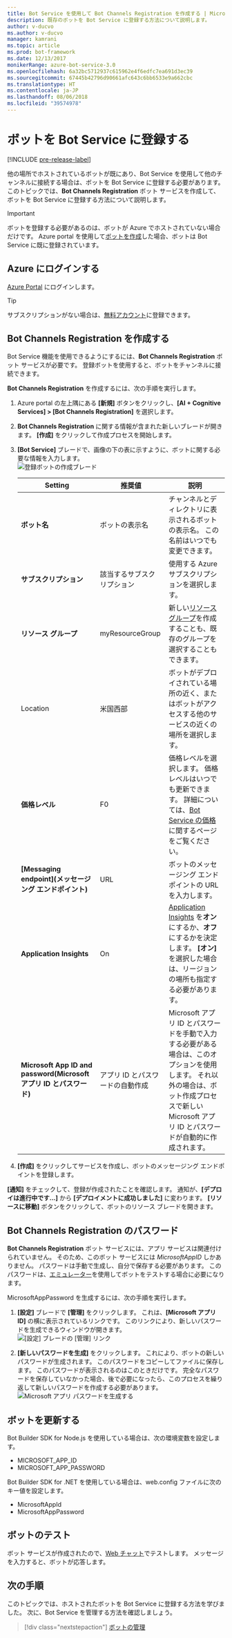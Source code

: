 ```yaml
---
title: Bot Service を使用して Bot Channels Registration を作成する | Microsoft Docs
description: 既存のボットを Bot Service に登録する方法について説明します。
author: v-ducvo
ms.author: v-ducvo
manager: kamrani
ms.topic: article
ms.prod: bot-framework
ms.date: 12/13/2017
monikerRange: azure-bot-service-3.0
ms.openlocfilehash: 6a32bc5712937c615962e4f6edfc7ea691d3ec39
ms.sourcegitcommit: 67445b42796d90661afc643c6bb6533e9a662cbc
ms.translationtype: HT
ms.contentlocale: ja-JP
ms.lasthandoff: 08/06/2018
ms.locfileid: "39574978"
---
```

# <a name="register-a-bot-with-bot-service"></a>ボットを Bot Service に登録する

[!INCLUDE [pre-release-label](includes/pre-release-label-v3.md)]

他の場所でホストされているボットが既にあり、Bot Service を使用して他のチャンネルに接続する場合は、ボットを Bot Service に登録する必要があります。 このトピックでは、**Bot Channels Registration** ボット サービスを作成して、ボットを Bot Service に登録する方法について説明します。

> [!IMPORTANT] 
> ボットを登録する必要があるのは、ボットが Azure でホストされていない場合だけです。 Azure portal を使用して[ボットを作成](bot-service-quickstart.md)した場合、ボットは Bot Service に既に登録されています。

## <a name="log-in-to-azure"></a>Azure にログインする
[Azure Portal](http://portal.azure.com) にログインします。

> [!TIP]
> サブスクリプションがない場合は、<a href="https://azure.microsoft.com/en-us/free/" target="_blank">無料アカウント</a>に登録できます。

## <a name="create-a-bot-channels-registration"></a>Bot Channels Registration を作成する
Bot Service 機能を使用できるようにするには、**Bot Channels Registration** ボット サービスが必要です。 登録ボットを使用すると、ボットをチャンネルに接続できます。

**Bot Channels Registration** を作成するには、次の手順を実行します。

1. Azure portal の左上隅にある **[新規]** ボタンをクリックし、**[AI + Cognitive Services] > [Bot Channels Registration]** を選択します。 

2. **Bot Channels Registration** に関する情報が含まれた新しいブレードが開きます。 **[作成]** をクリックして作成プロセスを開始します。 

3. **[Bot Service]** ブレードで、画像の下の表に示すように、ボットに関する必要な情報を入力します。  <br/>
   ![登録ボットの作成ブレード](~/media/azure-bot-quickstarts/registration-create-bot-service-blade.png)


   |                    Setting                     |         推奨値         |                                                                                                  説明                                                                                                  |
   |------------------------------------------------|---------------------------------|---------------------------------------------------------------------------------------------------------------------------------------------------------------------------------------------------------------|
   |           <strong>ボット名</strong>            |     ボットの表示名     |                                                  チャンネルとディレクトリに表示されるボットの表示名。 この名前はいつでも変更できます。                                                  |
   |         <strong>サブスクリプション</strong>          |        該当するサブスクリプション        |                                                                                使用する Azure サブスクリプションを選択します。                                                                                 |
   |        <strong>リソース グループ</strong>         |         myResourceGroup         |                                 新しい[リソース グループ](/azure/azure-resource-manager/resource-group-overview#resource-groups)を作成することも、既存のグループを選択することもできます。                                  |
   |                    Location                    |             米国西部             |                                                        ボットがデプロイされている場所の近く、またはボットがアクセスする他のサービスの近くの場所を選択します。                                                         |
   |         <strong>価格レベル</strong>          |               F0                |             価格レベルを選択します。 価格レベルはいつでも更新できます。 詳細については、[Bot Service の価格](https://azure.microsoft.com/en-us/pricing/details/bot-service/)に関するページをご覧ください。              |
   |      <strong>[Messaging endpoint]\(メッセージング エンドポイント\)</strong>       |               URL               |                                                                               ボットのメッセージング エンドポイントの URL を入力します。                                                                                |
   |     <strong>Application Insights</strong>      |               On                | [Application Insights](bot-service-manage-analytics.md) を<strong>オン</strong>にするか、<strong>オフ</strong>にするかを決定します。 <strong>[オン]</strong> を選択した場合は、リージョンの場所も指定する必要があります。 |
   | <strong>Microsoft App ID and password\(Microsoft アプリ ID とパスワード\)</strong> | アプリ ID とパスワードの自動作成 |              Microsoft アプリ ID とパスワードを手動で入力する必要がある場合は、このオプションを使用します。 それ以外の場合は、ボット作成プロセスで新しい Microsoft アプリ ID とパスワードが自動的に作成されます。               |


4. **[作成]** をクリックしてサービスを作成し、ボットのメッセージング エンドポイントを登録します。

**[通知]** をチェックして、登録が作成されたことを確認します。 通知が、**[デプロイは進行中です...]** から **[デプロイメントに成功しました]** に変わります。 **[リソースに移動]** ボタンをクリックして、ボットのリソース ブレードを開きます。 

## <a name="bot-channels-registration-password"></a>Bot Channels Registration のパスワード

**Bot Channels Registration** ボット サービスには、アプリ サービスは関連付けられていません。 そのため、このボット サービスには *MicrosoftAppID* しかありません。 パスワードは手動で生成し、自分で保存する必要があります。 このパスワードは、[エミュレーター](bot-service-debug-emulator.md)を使用してボットをテストする場合に必要になります。

MicrosoftAppPassword を生成するには、次の手順を実行します。

1. **[設定]** ブレードで **[管理]** をクリックします。 これは、**[Microsoft アプリ ID]** の横に表示されているリンクです。 このリンクにより、新しいパスワードを生成できるウィンドウが開きます。 <br/>
  ![[設定] ブレードの [管理] リンク](~/media/azure-bot-quickstarts/registration-settings-manage-link.png)

2. **[新しいパスワードを生成]** をクリックします。 これにより、ボットの新しいパスワードが生成されます。 このパスワードをコピーしてファイルに保存します。 このパスワードが表示されるのはこのときだけです。 完全なパスワードを保存していなかった場合、後で必要になったら、このプロセスを繰り返して新しいパスワードを作成する必要があります。 <br/>
  ![Microsoft アプリ パスワードを生成する](~/media/azure-bot-quickstarts/registration-generate-app-password.png)

## <a name="update-the-bot"></a>ボットを更新する

Bot Builder SDK for Node.js を使用している場合は、次の環境変数を設定します。

* MICROSOFT_APP_ID
* MICROSOFT_APP_PASSWORD

Bot Builder SDK for .NET を使用している場合は、web.config ファイルに次のキー値を設定します。

* MicrosoftAppId
* MicrosoftAppPassword

## <a name="test-the-bot"></a>ボットのテスト

ボット サービスが作成されたので、[Web チャット](bot-service-manage-test-webchat.md)でテストします。 メッセージを入力すると、ボットが応答します。

## <a name="next-steps"></a>次の手順

このトピックでは、ホストされたボットを Bot Service に登録する方法を学びました。 次に、Bot Service を管理する方法を確認しましょう。

> [!div class="nextstepaction"]
> [ボットの管理](bot-service-manage-overview.md)

